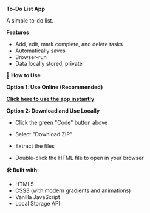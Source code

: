 **To-Do List App**

A simple to-do list.

**Features**

- Add, edit, mark complete, and delete tasks
- Automatically saves
- Browser-run
- Data locally stored, private


**🚀 How to Use**

**Option 1: Use Online (Recommended)**

**[Click here to use the app instantly](https://zihuan3.github.io/todo.py/todo-app.html)**

**Option 2: Download and Use Locally**

- Click the green "Code" button above

- Select "Download ZIP"

- Extract the files

- Double-click the HTML file to open in your browser

**🛠️ Built with:**

- HTML5
- CSS3 (with modern gradients and animations)
- Vanilla JavaScript
- Local Storage API
